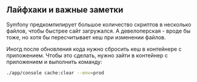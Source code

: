 ## Лайфхаки и важные заметки

Symfony предкомпилирует большое количество скриптов в несколько файлов, чтобы быстрее сайт загружался. А девелоперская - вроде бы тоже, но хотя бы пересчитывает кеш при изменении файлов.

Иногд после обновления кода нужно сбросить кеш в контейнере с приложением. Чтобы это сделать, нужно зайти в контейнер с приложением и выполнить команду:

``` bash
./app/console cache:clear --env=prod
```